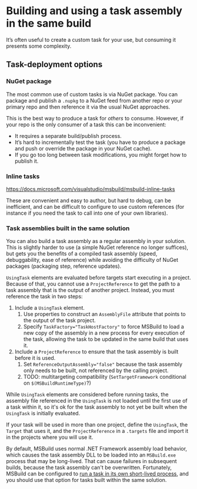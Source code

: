 # Building and using a task assembly in the same build

It’s often useful to create a custom task for your use, but consuming it presents some complexity.

## Task-deployment options

### NuGet package

The most common use of custom tasks is via NuGet package. You can package and publish a `.nupkg` to a NuGet feed from another repo or your primary repo and then reference it via the usual NuGet approaches.

This is the best way to produce a task for _others_ to consume. However, if your repo is the only consumer of a task this can be inconvenient:

* It requires a separate build/publish process.
* It’s hard to incrementally test the task (you have to produce a package and push or override the package in your NuGet cache).
* If you go too long between task modifications, you might forget how to publish it.

### Inline tasks

https://docs.microsoft.com/visualstudio/msbuild/msbuild-inline-tasks

These are convenient and easy to author, but hard to debug, can be inefficient, and can be difficult to configure to use custom references (for instance if you need the task to call into one of your own libraries).

### Task assemblies built in the same solution

You can also build a task assembly as a regular assembly in your solution. This is slightly harder to use (a simple NuGet reference no longer suffices), but gets you the benefits of a compiled task assembly (speed, debuggability, ease of reference) while avoiding the difficulty of NuGet packages (packaging step, reference updates).

`UsingTask` elements are evaluated before targets start executing in a project. Because of that, you cannot use a `ProjectReference` to get the path to a task assembly that is the output of another project. Instead, you must reference the task in two steps:

1. Include a `UsingTask` element.
   1. Use properties to construct an `AssemblyFile` attribute that points to the output of the task project.
   2. Specify `TaskFactory="TaskHostFactory"` to force MSBuild to load a new copy of the assembly in a new process for every execution of the task, allowing the task to be updated in the same build that uses it.
2. Include a `ProjectReference` to ensure that the task assembly is built before it is used.
   1. Set `ReferenceOutputAssembly="false"` because the task assembly only needs to be built, not referenced by the calling project.
   2. TODO: multitargeting compatibility (`SetTargetFramework` conditional on `$(MSBuildRuntimeType)`?)

While `UsingTask` elements are considered before running tasks, the assembly file referenced in the `UsingTask` is not loaded until the first use of a task within it, so it's ok for the task assembly to not yet be built when the `UsingTask` is initially evaluated.

If your task will be used in more than one project, define the `UsingTask`, the `Target` that uses it, and the `ProjectReference` in a `.targets` file and import it in the projects where you will use it.

By default, MSBuild uses normal .NET Framework assembly load behavior, which causes the task assembly DLL to be loaded into an `MSBuild.exe` process that may be long-lived. That can cause failures in subsequent builds, because the task assembly can't be overwritten. Fortunately, MSBuild can be configured to [run a task in its own short-lived process](https://docs.microsoft.com/visualstudio/msbuild/how-to-configure-targets-and-tasks), and you should use that option for tasks built within the same solution.
